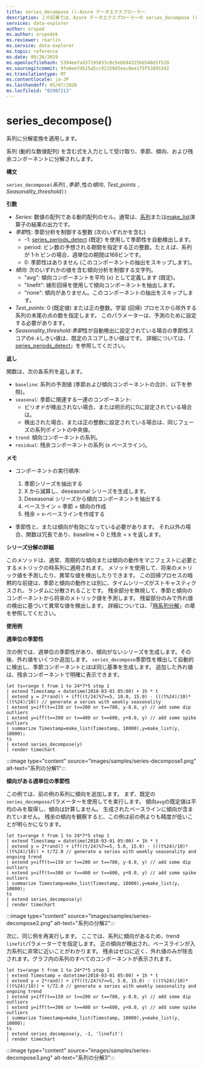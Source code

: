 ```yaml
---
title: series_decompose ()-Azure データエクスプローラー
description: この記事では、Azure データエクスプローラーの series_decompose () について説明します。
services: data-explorer
author: orspod
ms.author: orspodek
ms.reviewer: rkarlin
ms.service: data-explorer
ms.topic: reference
ms.date: 09/26/2019
ms.openlocfilehash: 5394eefad37195833c0c5ebb94325bb540d1f520
ms.sourcegitcommit: 9fe6ee7db15a5cc92150d3eac0ee175f538953d2
ms.translationtype: MT
ms.contentlocale: ja-JP
ms.lasthandoff: 05/07/2020
ms.locfileid: "82907213"
---
```

# <a name="series_decompose"></a>series_decompose()

系列に分解変換を適用します。  

系列 (動的な数値配列) を含む式を入力として受け取り、季節、傾向、および残余コンポーネントに分解されします。
 
**構文**

`series_decompose(`*系列*`[,`*季節*`,`性の*傾向*`,` *Test_points* `,` *Seasonality_threshold*`])`

**引数**

* *Series*: 数値の配列である動的配列のセル。通常は、[系列](make-seriesoperator.md)または[make_list](makelist-aggfunction.md)演算子の結果の出力です。
* *季節*性: 季節分析を制御する整数 (次のいずれかを含む)
    * -1: [series_periods_detect](series-periods-detectfunction.md) (既定) を使用して季節性を自動検出します。
    * period: ビン数の予想される期間を指定する正の整数。たとえば、系列が 1-h ビンの場合、週単位の期間は168ビンです。
    * 0: 季節性はありません (このコンポーネントの抽出をスキップします)。    
* *傾向*: 次のいずれかの値を含む傾向分析を制御する文字列。
    * "avg": 傾向コンポーネントを平均 (x) として定義します (既定)。
    * "linefit": 線形回帰を使用して傾向コンポーネントを抽出します。
    * "none": 傾向がありません。このコンポーネントの抽出をスキップします。    
* *Test_points*: 0 (既定値) または正の整数。学習 (回帰) プロセスから除外する系列の末尾の点の数を指定します。 このパラメーターは、予測のために設定する必要があります。
* *Seasonality_threshold*:*季節*性が自動検出に設定されている場合の季節性スコアの`0.6`しきい値は、既定のスコアしきい値はです。 詳細については、「 [series_periods_detect](series-periods-detectfunction.md)」を参照してください。

**返し**

 関数は、次の各系列を返します。

* `baseline`: 系列の予測値 (季節および傾向コンポーネントの合計、以下を参照)。
* `seasonal`: 季節に関連する一連のコンポーネント:
    * ピリオドが検出されない場合、または明示的に0に設定されている場合は。
    * 検出された場合、または正の整数に設定されている場合は、同じフェーズの系列ポイントの中央値。
* `trend`: 傾向コンポーネントの系列。
* `residual`: 残余コンポーネントの系列 (x ベースライン)。
  

**メモ**

* コンポーネントの実行順序:
    1. 季節シリーズを抽出する
    2. X から減算し、deseasonal シリーズを生成します。
    3. Deseasonal シリーズから傾向コンポーネントを抽出する
    4. ベースライン = 季節 + 傾向の作成
    5. 残余 = x-ベースラインを作成する
    
* 季節性と、または傾向が有効になっている必要があります。 それ以外の場合、関数は冗長であり、baseline = 0 と残余 = x を返します。

**シリーズ分解の詳細**

このメソッドは、通常、周期的な傾向または傾向の動作をマニフェストに必要とするメトリックの時系列に適用されます。 メソッドを使用して、将来のメトリック値を予測したり、異常な値を検出したりできます。 この回帰プロセスの暗黙的な前提は、季節と傾向の動作とは別に、タイムシリーズがストキャスティクスされ、ランダムに分散されることです。 残余部分を無視して、季節と傾向のコンポーネントから将来のメトリック値を予測します。 残留部分のみで外れ値の検出に基づいて異常な値を検出します。 詳細については、「[時系列分解](https://www.otexts.org/fpp/6)」の章を参照してください。

**使用例**

**週単位の季節性**

次の例では、週単位の季節性があり、傾向がないシリーズを生成します。その後、外れ値をいくつか追加します。 `series_decompose`季節性を検出して自動的に検出し、季節コンポーネントとほぼ同じ基準を生成します。 追加した外れ値は、残余コンポーネントで明確に表示できます。

```kusto
let ts=range t from 1 to 24*7*5 step 1 
| extend Timestamp = datetime(2018-03-01 05:00) + 1h * t 
| extend y = 2*rand() + iff((t/24)%7>=5, 10.0, 15.0) - (((t%24)/10)*((t%24)/10)) // generate a series with weekly seasonality
| extend y=iff(t==150 or t==200 or t==780, y-8.0, y) // add some dip outliers
| extend y=iff(t==300 or t==400 or t==600, y+8.0, y) // add some spike outliers
| summarize Timestamp=make_list(Timestamp, 10000),y=make_list(y, 10000);
ts 
| extend series_decompose(y)
| render timechart  
```

:::image type="content" source="images/samples/series-decompose1.png" alt-text="系列の分解1":::

**傾向がある週単位の季節性**

この例では、前の例の系列に傾向を追加します。 まず、既定の`series_decompose`パラメーターを使用してを実行します。 傾向`avg`の既定値は平均のみを取得し、傾向は計算しません。 生成されたベースラインに傾向が含まれていません。 残余の傾向を観察すると、この例は前の例よりも精度が低いことが明らかになります。

```kusto
let ts=range t from 1 to 24*7*5 step 1 
| extend Timestamp = datetime(2018-03-01 05:00) + 1h * t 
| extend y = 2*rand() + iff((t/24)%7>=5, 5.0, 15.0) - (((t%24)/10)*((t%24)/10)) + t/72.0 // generate a series with weekly seasonality and ongoing trend
| extend y=iff(t==150 or t==200 or t==780, y-8.0, y) // add some dip outliers
| extend y=iff(t==300 or t==400 or t==600, y+8.0, y) // add some spike outliers
| summarize Timestamp=make_list(Timestamp, 10000),y=make_list(y, 10000);
ts 
| extend series_decompose(y)
| render timechart  
```

:::image type="content" source="images/samples/series-decompose2.png" alt-text="系列の分解2":::

次に、同じ例を再実行します。 ここでは、系列に傾向があるため、trend `linefit`パラメーターでを指定します。 正の傾向が検出され、ベースラインが入力系列に非常に近いことがわかります。 残余はゼロに近く、外れ値のみが除去されます。グラフ内の系列のすべてのコンポーネントが表示されます。

```kusto
let ts=range t from 1 to 24*7*5 step 1 
| extend Timestamp = datetime(2018-03-01 05:00) + 1h * t 
| extend y = 2*rand() + iff((t/24)%7>=5, 5.0, 15.0) - (((t%24)/10)*((t%24)/10)) + t/72.0 // generate a series with weekly seasonality and ongoing trend
| extend y=iff(t==150 or t==200 or t==780, y-8.0, y) // add some dip outliers
| extend y=iff(t==300 or t==400 or t==600, y+8.0, y) // add some spike outliers
| summarize Timestamp=make_list(Timestamp, 10000),y=make_list(y, 10000);
ts 
| extend series_decompose(y, -1, 'linefit')
| render timechart  
```

:::image type="content" source="images/samples/series-decompose3.png" alt-text="系列の分解3":::
